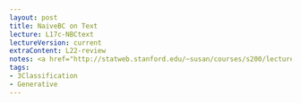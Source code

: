 ```yaml
---
layout: post
title: NaiveBC on Text 
lecture: L17c-NBCtext 
lectureVersion: current
extraContent: L22-review  
notes: <a href="http://statweb.stanford.edu/~susan/courses/s200/lectures/lect11.pdf">Multinomial MLE</a> 
tags:
- 3Classification
- Generative
---
```

